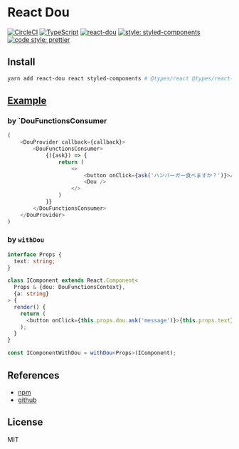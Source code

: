 # React Dou

[![CircleCI](https://circleci.com/gh/nju33/react-dou.svg?style=svg&circle-token=9c6b0217483ac8aca3220b42a652f08e0b36cfa4)](https://circleci.com/gh/nju33/react-dou)
[![TypeScript](https://badges.frapsoft.com/typescript/code/typescript.svg?v=101)](https://github.com/ellerbrock/typescript-badges/)
[![react-dou](https://img.shields.io/npm/v/react-dou.svg)](https://www.npmjs.com/package/react-dou)
[![style: styled-components](https://img.shields.io/badge/style-%F0%9F%92%85%20styled--components-orange.svg?colorB=daa357&colorA=db748e)](https://github.com/styled-components/styled-components)
[![code style: prettier](https://img.shields.io/badge/code_style-prettier-ff69b4.svg?style=flat-square)](https://github.com/prettier/prettier)

## Install

```bash
yarn add react-dou react styled-components # @types/react @types/react-dom
```

## [Example](https://nju33.github.io/react-dou/)

### by `DouFunctionsConsumer

```typescript
(
	<DouProvider callback={callback}>
		<DouFunctionsConsumer>
			{({ask}) => {
				return (
					<>
						<button onClick={ask('ハンバーガー食べますか？')}>ハンバーガー食べますか？</button>
						<Dou />
					</>
				)
			}}
		</DouFunctionsConsumer>
	</DouProvider>
)

```

### by `withDou`

```typescript
interface Props {
  text: string;
}

class IComponent extends React.Component<
  Props & {dou: DouFunctionsContext},
  {a: string}
> {
  render() {
    return (
      <button onClick={this.props.dou.ask('message')}>{this.props.text}</button>
    );
  }
}

const IComponentWithDou = withDou<Props>(IComponent);

```

## References

- [npm](https://www.npmjs.com/package/react-dayo)
- [github](https://github.com/nju33/react-dayo)

## License

MIT
